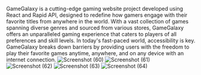 GameGalaxy is a cutting-edge gaming website project developed using React and Rapid
API, designed to redefine how gamers engage with their favorite titles from anywhere in
the world. With a vast collection of games spanning diverse genres and sourced from
various stores, GameGalaxy offers an unparalleled gaming experience that caters to
players of all preferences and skill levels. In today's fast-paced world, accessibility is key.
GameGalaxy breaks down barriers by providing users with the freedom to play their
favorite games anytime, anywhere, and on any device with an internet connection. 
![Screenshot (60)](https://github.com/user-attachments/assets/ec05b6c3-cbba-457b-ac25-90059b8c81c8)
![Screenshot (61)](https://github.com/user-attachments/assets/69bb0aaa-830c-4350-90a3-c3635af11668)
![Screenshot (62)](https://github.com/user-attachments/assets/328a2e04-b2b1-4e55-83c3-6113062472bd)
![Screenshot (63)](https://github.com/user-attachments/assets/ce7306fc-a069-447b-8ef5-6ae36d2a8de1)
![Screenshot (64)](https://github.com/user-attachments/assets/148fb7ea-3859-4e62-84ec-9630a3930367)



